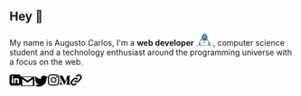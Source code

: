 ## Hey 👋
My name is Augusto Carlos, I'm a <b>web developer</b> <img src="https://github.com/augusto-carlos/augusto-carlos/blob/master/assets/dev.gif" width="30px">, computer science student and a technology enthusiast around the programming universe with a focus on the web.

<a href="https://in.linkedin.com/in/augusto-carlos-4499431a6">
    <img align="left" alt="Augusto Carlos | Linkedin" width="20px" src="https://github.com/augusto-carlos/augusto-carlos/blob/master/assets/linkedin.svg" />
</a>
 
 <a href="mailto:augustocarlos9966@gmail.com">
    <img align="left" alt="Augusto Carlos | Gmail" width="24px" src="https://github.com/augusto-carlos/augusto-carlos/blob/master/assets/gmail.svg" />
</a>
  
 <a href="https://twitter.com/augusto_4real">
    <img align="left" alt="Augusto Carlos | Twitter" width="24px" src="https://github.com/augusto-carlos/augusto-carlos/blob/master/assets/twitter.svg" />
  </a>
  
<a href="https://www.instagram.com/augustocarlos_96">
    <img align="left" alt="Augusto Carlos | Instagram" width="20px" src="https://github.com/augusto-carlos/augusto-carlos/blob/master/assets/instagram.svg" />
  </a>
  
  
<a href="https://medium.com/@augustocarlos">
    <img align="left" alt="Augusto Carlos | Medium," width="20px" src="https://github.com/augusto-carlos/augusto-carlos/blob/master/assets/medium.svg" />
  </a>
  
  
<a href="https://augusto-carlos.github.io/website">
    <img align="left" alt="Augusto Carlos | Website," width="20px" src="https://github.com/augusto-carlos/augusto-carlos/blob/master/assets/link.svg" />
</a>
  
